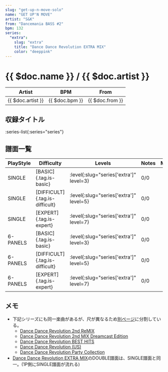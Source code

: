 ```yaml
---
slug: "get-up-n-move-solo"
name: "GET UP'N MOVE"
artist: "S&K"
from: "Dancemania BASS #2"
bpm: 132
series:
  "extra":
    slug: "extra"
    title: "Dance Dance Revolution EXTRA MIX"
    color: "deeppink"
---
```


# {{ $doc.name }} / {{ $doc.artist }}

|Artist|BPM|From|
|------|---|----|
|{{ $doc.artist }}|{{ $doc.bpm }}|{{ $doc.from }}|

## 収録タイトル

:series-list{:series="series"}

## 譜面一覧

|PlayStyle|Difficulty|Levels|Notes|Movie|
|---------|----------|------|-----|-----|
|SINGLE|[BASIC]{.tag.is-basic}|:level{:slug="series['extra']" level=3}|0/0||
|SINGLE|[DIFFICULT]{.tag.is-difficult}|:level{:slug="series['extra']" level=5}|0/0||
|SINGLE|[EXPERT]{.tag.is-expert}|:level{:slug="series['extra']" level=7}|0/0||
|6-PANELS|[BASIC]{.tag.is-basic}|:level{:slug="series['extra']" level=3}|0/0||
|6-PANELS|[DIFFICULT]{.tag.is-difficult}|:level{:slug="series['extra']" level=5}|0/0||
|6-PANELS|[EXPERT]{.tag.is-expert}|:level{:slug="series['extra']" level=7}|0/0||

## メモ

- 下記シリーズにも同一楽曲があるが、尺が異なるため[別ページ](/songs/get-up-n-move)に分割している。
  - [Dance Dance Revolution 2nd ReMIX](/series/2nd)
  - [Dance Dance Revolution 2nd MIX Dreamcast Edition](/series/2nd-dc)
  - [Dance Dance Revolution BEST HITS](/series/best)
  - [Dance Dance Revolution (US)](/series/us)
  - [Dance Dance Revolution Party Collection](/series/party)
- [Dance Dance Revolution EXTRA MIX](/series/extra)のDOUBLE譜面は、SINGLE譜面と同一。(1P側にSINGLE譜面が流れる)
